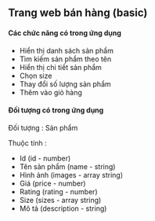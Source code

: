 ## Trang web bán hàng (basic)

#### Các chức năng có trong ứng dụng

- Hiển thị danh sách sản phẩm
- Tìm kiếm sản phẩm theo tên
- Hiển thị chi tiết sản phẩm
- Chọn size
- Thay đổi số lượng sản phẩm
- Thêm vào giỏ hàng

#### Đối tượng có trong ứng dụng

Đối tượng : Sản phẩm

Thuộc tính :
- Id (id - number)
- Tên sản phẩm (name - string)
- Hình ảnh (images - array string)
- Giá (price - number)
- Rating (rating - number)
- Size (sizes - array string)
- Mô tả (description - string)